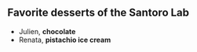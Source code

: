## Favorite desserts of the Santoro Lab

- Julien, **chocolate**
- Renata, **pistachio ice cream**

